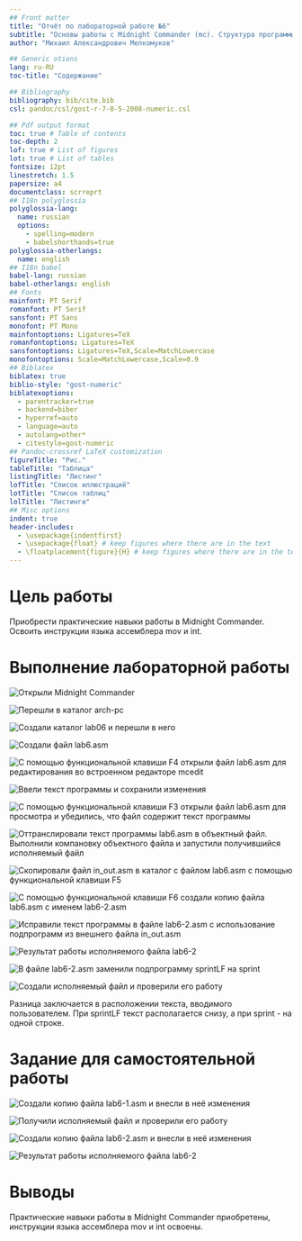 ```yaml
---
## Front matter
title: "Отчёт по лабораторной работе №6"
subtitle: "Основы работы с Midnight Commander (mc). Структура программы на языке ассемблера NASM. Системные вызовы в ОС GNU Linux"
author: "Михаил Александрович Мелкомуков"

## Generic otions
lang: ru-RU
toc-title: "Содержание"

## Bibliography
bibliography: bib/cite.bib
csl: pandoc/csl/gost-r-7-0-5-2008-numeric.csl

## Pdf output format
toc: true # Table of contents
toc-depth: 2
lof: true # List of figures
lot: true # List of tables
fontsize: 12pt
linestretch: 1.5
papersize: a4
documentclass: scrreprt
## I18n polyglossia
polyglossia-lang:
  name: russian
  options:
	- spelling=modern
	- babelshorthands=true
polyglossia-otherlangs:
  name: english
## I18n babel
babel-lang: russian
babel-otherlangs: english
## Fonts
mainfont: PT Serif
romanfont: PT Serif
sansfont: PT Sans
monofont: PT Mono
mainfontoptions: Ligatures=TeX
romanfontoptions: Ligatures=TeX
sansfontoptions: Ligatures=TeX,Scale=MatchLowercase
monofontoptions: Scale=MatchLowercase,Scale=0.9
## Biblatex
biblatex: true
biblio-style: "gost-numeric"
biblatexoptions:
  - parentracker=true
  - backend=biber
  - hyperref=auto
  - language=auto
  - autolang=other*
  - citestyle=gost-numeric
## Pandoc-crossref LaTeX customization
figureTitle: "Рис."
tableTitle: "Таблица"
listingTitle: "Листинг"
lofTitle: "Список иллюстраций"
lotTitle: "Список таблиц"
lolTitle: "Листинги"
## Misc options
indent: true
header-includes:
  - \usepackage{indentfirst}
  - \usepackage{float} # keep figures where there are in the text
  - \floatplacement{figure}{H} # keep figures where there are in the text
---
```


# Цель работы

Приобрести практические навыки работы в Midnight Commander. Освоить инструкции языка ассемблера mov и int.

# Выполнение лабораторной работы

![Открыли Midnight Commander](image/1.open_mc.png)

![Перешли в каталог arch-pc](image/2.cd.png)

![Создали каталог lab06 и перешли в него](image/3.make_lab06.png)

![Создали файл lab6.asm](image/4.make_asm.png)

![С помощью функциональной клавиши F4 открыли файл lab6.asm для редактирования во встроенном редакторе mcedit](image/5.open_mcedit.png)

![Ввели текст программы и сохранили изменения](image/6.write_command.png)

![С помощью функциональной клавиши F3 открыли файл lab6.asm для просмотра и убедились, что файл содержит текст программы](image/7.open.png)

![Оттранслировали текст программы lab6.asm в объектный файл. Выполнили компановку объектного файла и запустили получившийся исполняемый файл](image/8.write_alot.png)

![Скопировали файл in_out.asm в каталог с файлом lab6.asm с помощью функциональной клавиши F5](image/9.copy_inout.png)

![С помощью функциональной клавиши F6 создали копию файла lab6.asm с именем lab6-2.asm](image/10.copy_lab.png)

![Исправили текст программы в файле lab6-2.asm с использование подпрограмм из внешнего файла in_out.asm](image/11.changed_text.png)

![Результат работы исполняемого файла lab6-2](image/12.lab-2_result.png)

![В файле lab6-2.asm заменили подпрограмму sprintLF на sprint](image/13.sprint.png)

![Создали исполняемый файл и проверили его работу](image/14.final_result.png)

Разница заключается в расположении текста, вводимого пользователем. При sprintLF текст располагается снизу, а при sprint - на одной строке.

# Задание для самостоятельной работы

![Создали копию файла lab6-1.asm и внесли в неё изменения](image/15.sam.png)

![Получили исполняемый файл и проверили его работу](image/16.sam_result.png)

![Создали копию файла lab6-2.asm и внесли в неё изменения](image/17.sam2.png)

![Результат работы исполняемого файла lab6-2](image/18.sam2_result.png)

# Выводы

Практические навыки работы в Midnight Commander приобретены, инструкции языка ассемблера mov и int освоены.






















